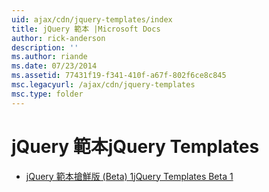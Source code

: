 ```yaml
---
uid: ajax/cdn/jquery-templates/index
title: jQuery 範本 |Microsoft Docs
author: rick-anderson
description: ''
ms.author: riande
ms.date: 07/23/2014
ms.assetid: 77431f19-f341-410f-a67f-802f6ce8c845
msc.legacyurl: /ajax/cdn/jquery-templates
msc.type: folder
---
```

<a name="jquery-templates"></a><span data-ttu-id="34337-102">jQuery 範本</span><span class="sxs-lookup"><span data-stu-id="34337-102">jQuery Templates</span></span>
====================
- [<span data-ttu-id="34337-103">jQuery 範本搶鮮版 (Beta) 1</span><span class="sxs-lookup"><span data-stu-id="34337-103">jQuery Templates Beta 1</span></span>](cdnjquerytemplatesbeta1.md)

